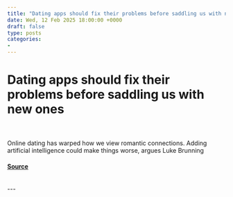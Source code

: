```yaml
---
title: "Dating apps should fix their problems before saddling us with new ones"
date: Wed, 12 Feb 2025 18:00:00 +0000
draft: false
type: posts
categories: 
- 
---
```

# Dating apps should fix their problems before saddling us with new ones

<br/>

<br/>
Online dating has warped how we view romantic connections. Adding artificial intelligence could make things worse, argues Luke Brunning

#### [Source](https://www.newscientist.com/article/mg26535301-400-dating-apps-should-fix-their-problems-before-saddling-us-with-new-ones/?utm_campaign=RSS%7CNSNS&utm_source=NSNS&utm_medium=RSS&utm_content=technology)

<br/>
---
